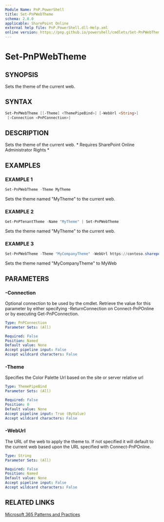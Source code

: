 ```yaml
---
Module Name: PnP.PowerShell
title: Set-PnPWebTheme
schema: 2.0.0
applicable: SharePoint Online
external help file: PnP.PowerShell.dll-Help.xml
online version: https://pnp.github.io/powershell/cmdlets/Set-PnPWebTheme.html
---
```

 
# Set-PnPWebTheme

## SYNOPSIS
Sets the theme of the current web.

## SYNTAX

```powershell
Set-PnPWebTheme [[-Theme] <ThemePipeBind>] [-WebUrl <String>] 
 [-Connection <PnPConnection>] 
```

## DESCRIPTION
Sets the theme of the current web. * Requires SharePoint Online Administrator Rights *

## EXAMPLES

### EXAMPLE 1
```powershell
Set-PnPWebTheme -Theme MyTheme
```

Sets the theme named "MyTheme" to the current web.

### EXAMPLE 2
```powershell
Get-PnPTenantTheme -Name "MyTheme" | Set-PnPWebTheme
```

Sets the theme named "MyTheme" to the current web.

### EXAMPLE 3
```powershell
Set-PnPWebTheme -Theme "MyCompanyTheme" -WebUrl https://contoso.sharepoint.com/sites/MyWeb
```

Sets the theme named "MyCompanyTheme" to MyWeb

## PARAMETERS

### -Connection
Optional connection to be used by the cmdlet. Retrieve the value for this parameter by either specifying -ReturnConnection on Connect-PnPOnline or by executing Get-PnPConnection.

```yaml
Type: PnPConnection
Parameter Sets: (All)

Required: False
Position: Named
Default value: None
Accept pipeline input: False
Accept wildcard characters: False
```

### -Theme
Specifies the Color Palette Url based on the site or server relative url

```yaml
Type: ThemePipeBind
Parameter Sets: (All)

Required: False
Position: 0
Default value: None
Accept pipeline input: True (ByValue)
Accept wildcard characters: False
```



### -WebUrl
The URL of the web to apply the theme to. If not specified it will default to the current web based upon the URL specified with Connect-PnPOnline.

```yaml
Type: String
Parameter Sets: (All)

Required: False
Position: Named
Default value: None
Accept pipeline input: False
Accept wildcard characters: False
```

## RELATED LINKS

[Microsoft 365 Patterns and Practices](https://aka.ms/m365pnp)

